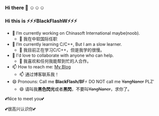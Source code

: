 ### Hi there 👋 ☺️☺️☺️

<!--
**YangNaner/YangNaner** is a ✨ _special_ ✨ repository because its `README.md` (this file) appears on your GitHub profile.

Here are some ideas to get you started:

- 🔭 I’m currently working on ...
- 🌱 I’m currently learning ...
- 👯 I’m looking to collaborate on ...
- 🤔 I’m looking for help with ...
- 💬 Ask me about ...
- 📫 How to reach me: ...
- 😄 Pronouns: ...
- ⚡ Fun fact: ...
-->
### Hi this is ⚡⚡⚡BlackFlashW⚡⚡⚡

- 🔭 I’m currently working on Chinasoft International maybe(noob).
  - 🔭 我在中软国际任职
- 🌱 I’m currently learning C/C++, But I am a slow learner.
  - 🌱 我目前正在学习C/C++，但是我学的很慢。
- 👯 I'd love to collaborate with anyone who can help.
  - 👯 我喜欢和任何我能帮到忙的人合作。
- 📫 How to reach me: [My Blog](http://www.yangnanblog.top)
  - 📫 通过博客联系我！
- 😄 Pronouns: Call me **BlackFlash/BF**⚡ DO NOT call me ~~YangNaner~~ PLZ'
  - 😄 请叫我**黑色閃光**或者**黑閃**，不要叫~~YangNaner~~，求你了。

💕Nice to meet you💕

💕很高兴认识你💕
